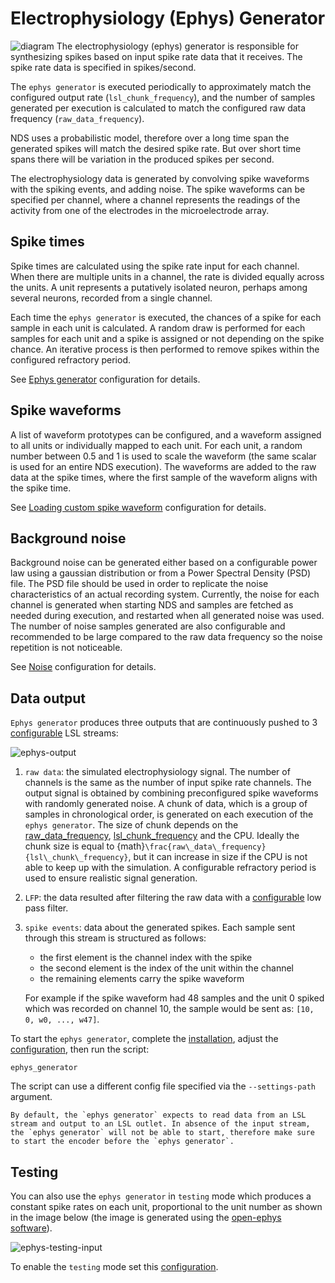# Electrophysiology (Ephys) Generator

![diagram](images/ephys_generator.png)
The electrophysiology (ephys) generator is responsible for synthesizing spikes based on input spike rate data that it receives.
The spike rate data is specified in spikes/second.

The `ephys generator` is executed periodically to approximately match the configured output rate (`lsl_chunk_frequency`), and the number of samples generated per execution is calculated to match the configured raw data frequency (`raw_data_frequency`).

NDS uses a probabilistic model, therefore over a long time span the generated spikes will match the desired spike rate.
But over short time spans there will be variation in the produced spikes per second.

The electrophysiology data is generated by convolving spike waveforms with the spiking events, and adding noise.
The spike waveforms can be specified per channel, where a channel represents the readings of the activity from one of the electrodes in the microelectrode array.

## Spike times

Spike times are calculated using the spike rate input for each channel. When there are multiple units in a channel, the rate is divided equally across the units. A unit represents a putatively isolated neuron, perhaps among several neurons, recorded from a single channel.

Each time the `ephys generator` is executed, the chances of a spike for each sample in each unit is calculated. A random draw is performed for each samples for each unit and a spike is assigned or not depending on the spike chance. An iterative process is then performed to remove spikes within the configured refractory period.

See [Ephys generator](configuring.md#ephys-generator) configuration for details.

## Spike waveforms

A list of waveform prototypes can be configured, and a waveform assigned to all units or individually mapped to each unit. For each unit, a random number between 0.5 and 1 is used to scale the waveform (the same scalar is used for an entire NDS execution).
The waveforms are added to the raw data at the spike times, where the first sample of the waveform aligns with the spike time.

See [Loading custom spike waveform](configuring.md#loading-custom-spike-waveforms) configuration for details.

## Background noise

Background noise can be generated either based on a configurable power law using a gaussian distribution or from a Power Spectral Density (PSD) file. The PSD file should be used in order to replicate the noise characteristics of an actual recording system. Currently, the noise for each channel is generated when starting NDS and samples are fetched as needed during execution, and restarted when all generated noise was used. The number of noise samples generated are also configurable and recommended to be large compared to the raw data frequency so the noise repetition is not noticeable.

See [Noise](configuring.md#noise) configuration for details.

## Data output

`Ephys generator` produces three outputs that are continuously pushed to 3 [configurable](configuring.md#output-1) LSL streams:

![ephys-output](images/ephys-generator-output.png)

1. `raw data`: the simulated electrophysiology signal. The number of channels is the same as the number of input spike rate channels. The output signal is obtained by combining preconfigured spike waveforms with randomly generated noise. A chunk of data, which is a group of samples in chronological order, is generated on each execution of the `ephys generator`. The size of chunk depends on the [raw_data_frequency](configuring.md#ephys-generator), [lsl_chunk_frequency](configuring.md#ephys-generator) and the CPU. Ideally the chunk size is equal to {math}`\frac{raw\_data\_frequency}{lsl\_chunk\_frequency}`, but it can increase in size if the CPU is not able to keep up with the simulation. A configurable refractory period is used to ensure realistic signal generation.
2. `LFP`: the data resulted after filtering the raw data with a [configurable](configuring.md#lfp) low pass filter.
3. `spike events`: data about the generated spikes. Each sample sent through this stream is structured as follows:

   - the first element is the channel index with the spike
   - the second element is the index of the unit within the channel
   - the remaining elements carry the spike waveform

   For example if the spike waveform had 48 samples and the unit 0 spiked which was recorded on channel 10, the sample would be sent as: `[10, 0, w0, ..., w47]`.

To start the `ephys generator`, complete the [installation](installation.md), adjust the [configuration](configuring.md#ephys-generator), then run the script:

```
ephys_generator
```

The script can use a different config file specified via the `--settings-path` argument.

```{note}
By default, the `ephys generator` expects to read data from an LSL stream and output to an LSL outlet. In absence of the input stream, the `ephys generator` will not be able to start, therefore make sure to start the encoder before the `ephys generator`.
```

## Testing

You can also use the `ephys generator` in `testing` mode which produces a constant spike rates on each unit, proportional to the unit number as shown in the image below (the image is generated using the [open-ephys software](visualization.md)).

![ephys-testing-input](images/ephys-testing-input.png)

To enable the `testing` mode set this [configuration](configuring.md#testing-input).
